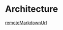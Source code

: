 # Architecture

[remoteMarkdownUrl](https://raw.githubusercontent.com/nervosnetwork/muta-docs/master/docs/docs_zh/advanced/arch.md)